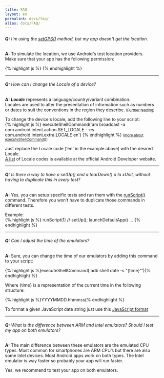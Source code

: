 ```yaml
---
title: FAQ
layout: en
permalink: docs/faq/
alias: docs/FAQ/
---
```


<h6 id="faq_1"><b>Q:</b> I'm using the <a href="/docs/references/scripting-api/sensor#setGPS" target="_blank" target="setGPS() reference">setGPS()</a> method, but my app doesn't get the location.</h6>

<b>A:</b> To simulate the location, we use Android's test location providers.  
Make sure that your app has the following permission:  

{% highlight js %} <uses-permission android:name="android.permission.ACCESS_MOCK_LOCATION" /> {% endhighlight %}

<hr>

<h6 id="faq_2"><b>Q:</b> How can I change the Locale of a device?</h6>

<b>A:</b> <b><i>Locale</i></b> represents a language/country/variant combination.  
Locales are used to alter the presentation of information such as numbers or dates to suit the conventions in the region they describe. <small>(<a href="http://developer.android.com/reference/java/util/Locale.html" target="_blank" target="Locale">Further reading</a>)</small>  
  

To change the device's locale, add the following line to your script:  
{% highlight js %} executeShellCommand('am broadcast -a com.android.intent.action.SET_LOCALE --es com.android.intent.extra.LOCALE en') {% endhighlight %}  <small>(<a href="/docs/api/phone/#executeShellCommand" target="_blank" target="executeShellCommand() reference">more about executeShellCommand()</a>)</small>  

Just replace the Locale code ('en' in the example above) with the desired Locale.  
 <a href="http://developer.android.com/reference/java/util/Locale.html#CANADA" target="_blank" target="Locale codes">A list</a> of Locale codes is available at the official Android Developer website. 

<hr>

<h6 id="faq_3"><b>Q:</b> Is there a way to have a setUp() and a tearDown() a la xUnit, without having to duplicate this in every test?</h6>

<b>A:</b> Yes, you can setup specific tests and run them with the <a href="/docs/api/scripting" target="_blank" target="runScript() reference">runScript()</a> command. Therefore you won't have to duplicate those commands in different tests.

Example:  
{% highlight js %}
runScript(1) // setUp();
launchDefaultApp()
...
{% endhighlight %}

<hr>

<h6 id="faq_4"><b>Q:</b> Can I adjust the time of the emulators?</h6>

<b>A:</b> Sure, you can change the time of our emulators by adding this command to your script: 

{% highlight js %}executeShellCommand('adb shell date -s "{time}"'){% endhighlight %}

Where {time} is a representation of the current time in the following structure:

{% highlight js %}YYYYMMDD.hhmmss{% endhighlight %}

To format a given JavaScript date string just use this <a href="http://jsfiddle.net/G5kEQ/64/" target="_blank" target="JavaScript format">JavaScript format</a> 

<hr>

<h6 id="faq_5"><b>Q:</b> What is the difference between ARM and Intel emulators? Should I test my app on both emulators?</h6>

<b>A:</b> The main difference between these emulators are the emulated CPU types. Most common for smartphones are ARM CPU’s but there are also some Intel devices. Most Android apps work on both types.  The Intel emulator is way faster so probably your app will run faster.

Yes, we recommend to test your app on both emulators.
